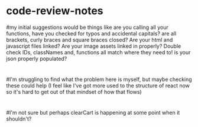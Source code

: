 # code-review-notes

#my initial suggestions would be things like are you calling all your functions, have you checked for typos and accidental capitals?
are all brackets, curly braces and square braces closed?
Are your html and javascript files linked?
Are your image assets linked in properly?
Double check IDs, classNames and, functions all match where they need to!
is your json properly populated?
#
#I'm struggling to find what the problem here is myself, but maybe checking these could help (I feel like I've got more used to the structure of react now so it's hard to get out of that mindset of how that flows)
#
#I'm not sure but perhaps clearCart is happening at some point when it shouldn't? 
